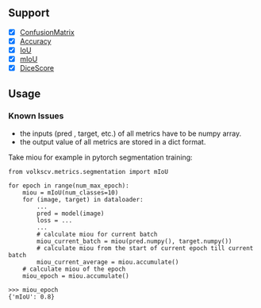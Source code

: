 ## Support
- [x] [ConfusionMatrix](https://github.com/Media-Smart/volkscv/blob/master/volkscv/metrics/segmentation/confusion_matrix.py)
- [x] [Accuracy](https://github.com/Media-Smart/volkscv/blob/master/volkscv/metrics/segmentation/confusion_matrix.py)
- [x] [IoU](https://github.com/Media-Smart/volkscv/blob/master/volkscv/metrics/segmentation/confusion_matrix.py)
- [x] [mIoU](https://github.com/Media-Smart/volkscv/blob/master/volkscv/metrics/segmentation/confusion_matrix.py)
- [x] [DiceScore](https://github.com/Media-Smart/volkscv/blob/master/volkscv/metrics/segmentation/confusion_matrix.py)

## Usage
### Known Issues
- the inputs (pred , target, etc.) of all metrics have to be numpy array.
- the output value of all metrics are stored in a dict format.
 
Take miou for example in pytorch segmentation training:

```shell
from volkscv.metrics.segmentation import mIoU

for epoch in range(num_max_epoch):
    miou = mIoU(num_classes=10)
    for (image, target) in dataloader:
        ...
        pred = model(image)
        loss = ...
        ...
        # calculate miou for current batch
        miou_current_batch = miou(pred.numpy(), target.numpy())
        # calculate miou from the start of current epoch till current batch
        miou_current_average = miou.accumulate()
    # calculate miou of the epoch
    miou_epoch = miou.accumulate()

>>> miou_epoch
{'mIoU': 0.8}

```
